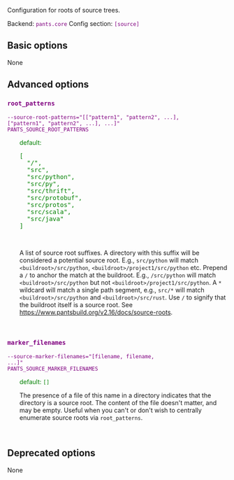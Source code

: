 
Configuration for roots of source trees.

Backend: <span style="color: purple"><code>pants.core</code></span>
Config section: <span style="color: purple"><code>[source]</code></span>

## Basic options

None

## Advanced options

<div style="color: purple">

### `root_patterns`

  <code>--source-root-patterns=&quot;[[&quot;pattern1&quot;, &quot;pattern2&quot;, ...], [&quot;pattern1&quot;, &quot;pattern2&quot;, ...], ...]&quot;</code><br>
  <code>PANTS_SOURCE_ROOT_PATTERNS</code><br>
</div>
<div style="padding-left: 2em;">
<span style="color: green">default: <pre>[
  "/",
  "src",
  "src/python",
  "src/py",
  "src/thrift",
  "src/protobuf",
  "src/protos",
  "src/scala",
  "src/java"
]</pre></span>

<br>

A list of source root suffixes. A directory with this suffix will be considered a potential source root. E.g., `src/python` will match `<buildroot>/src/python`, `<buildroot>/project1/src/python` etc. Prepend a `/` to anchor the match at the buildroot. E.g., `/src/python` will match `<buildroot>/src/python` but not `<buildroot>/project1/src/python`. A `*` wildcard will match a single path segment, e.g., `src/*` will match `<buildroot>/src/python` and `<buildroot>/src/rust`. Use `/` to signify that the buildroot itself is a source root. See https://www.pantsbuild.org/v2.16/docs/source-roots.
</div>
<br>

<div style="color: purple">

### `marker_filenames`

  <code>--source-marker-filenames=&quot;[filename, filename, ...]&quot;</code><br>
  <code>PANTS_SOURCE_MARKER_FILENAMES</code><br>
</div>
<div style="padding-left: 2em;">
<span style="color: green">default: <code>[]</code></span>

<br>

The presence of a file of this name in a directory indicates that the directory is a source root. The content of the file doesn't matter, and may be empty. Useful when you can't or don't wish to centrally enumerate source roots via `root_patterns`.
</div>
<br>


## Deprecated options

None


